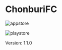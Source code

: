 ChonburiFC
=============================

![appstore](https://lh3.googleusercontent.com/Eh9e-NOVR1PX0IV3ETkqjOzPg2wL7F3_XCFNtfa9DDONUbtajbJDv99E92Rxn4STA1_XYrKOEqL3TaKMGFgxK5QvYx5I1wlokQvsNQliFmaSX0yqU56BNtGo_B50pJkwvW1MUE6FXPckeac79jPp0G2iepnyFRc2GvW4FncCLA4z9ri0XUNjQMiGULCpBHMT1d5QJZdVDPkwcUB1WM9N2ZYrC3or2cyeYFlWz7rRGPIbXykrN6qMydANQ2pZazdYxLG8W7WR1kTw2152e4m3e5utEsR1J5nwvIX8JAAi9gveuEYhewPUwX-FNsxcZ3cbcciIwOx3O7YGVvjdNtcZizqE8I55Sv2tMVM434LGrlwgx6evRBYrxFrMzgKAu2IRefkrYt4VYHS3fr832O0YyzAIQQ2UlRDxCUWQ67deFpQ_hYDoa4zlzJVlApHF2Oozy0i1NiEbJi1dl7Z-3BvfAHoptIvvV-chgzRMBe4EM3uherivXqN9LG0bfxPqvIijk9Wmm2zocjH_hIUTaMOJ_JVrVyKapXGkhA_hoBOh2wIjwK7FriOuNZIqSO9DfN_q2_J8=w200-h60-no)

![playstore](https://lh3.googleusercontent.com/t9jYcF6FEXwUOB0GtHwKKgYJKG7c34nosXmKfbqMXdDuswqpXN1q4RSdYx6DuqqjZRfaD3h0ZVAMVk3OJ3PGxmZcNbOOCBcyodinRdRYPEnHnKnVKkQ_e45RuP7scsAqcHV3yLyFGAykQu4h0ON-57WubzGvVj7XpW6kPBd2bXADcstKPFQGAemfrblLsNYnWcI0B23Bk0CRi34Qc0Mc8guSMyQqmJptpkKW1lolVoZE4rMSzY-s2qGRXyQZE8QZLdvH5aaCEohQjblhcoue_XsuyCO9H7r2lu0ZePCeS_USa_CGgaoHE_O6GYtqLT0ehGSyqUqvrQ7bJ1eTTyB5Ji_ge5aenKQza0VqH39CvSoND7OSU8C73gg2mmyHH9OoYXhboAn5fwdmfmFKsdRN4ICQySDSaxmppxu6qoESlnoYxyIPY4ioYXKpWHuMNO0bQvd0VmM9SCot52ZGer5MrlDvjZnBKj0B9WPOVatDDoGFjoKlkXMsM3c8eK3NS4x39Py0m55rIclsToHuzuDLCA7fXIEUWuDqlbr7cOKzw3EFrlVwe3iNz2EDzaR4Mq-XrIof=w200-h60-no)

Version: 1.1.0
